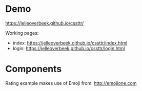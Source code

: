 # Demo
https://jelleoverbeek.github.io/cssttr/

Working pages:
* index: https://jelleoverbeek.github.io/cssttr/index.html
* login: https://jelleoverbeek.github.io/cssttr/login.html

# Components

Rating example makes use of Emoji from: http://emojione.com